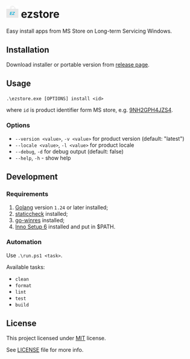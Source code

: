 # ![icon](/icons/icon16.png) ezstore
Easy install apps from MS Store on Long-term Servicing Windows.

## Installation

Download installer or portable version from
[release page](https://github.com/blbrdv/ezstore/releases).

## Usage

`.\ezstore.exe [OPTIONS] install <id>`

where `id` is product identifier form MS store, e.g.
[9NH2GPH4JZS4](https://apps.microsoft.com/store/detail/tiktok/9NH2GPH4JZS4).

### Options
  - `--version <value>`, `-v <value>` for product version (default: "latest")
  - `--locale <value>`, `-l <value>` for product locale
  - `--debug`, `-d` for debug output (default: false)
  - `--help`, `-h` - show help

## Development

### Requirements

1. [Golang](https://go.dev/dl/) version `1.24` or later installed;
2. [staticcheck](https://staticcheck.dev/) installed;
3. [go-winres](https://github.com/tc-hib/go-winres) installed;
4. [Inno Setup 6](https://jrsoftware.org/isinfo.php) installed and put in $PATH.

### Automation

Use `.\run.ps1 <task>`.

Available tasks:
 - `clean`
 - `format`
 - `lint`
 - `test`
 - `build`

## License

This project licensed under [MIT](https://opensource.org/license/mit/) license.

See [LICENSE](LICENSE) file for more info.
